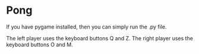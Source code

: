 # Pong

If you have pygame installed, then you can simply run the .py file.

The left player uses the keyboard buttons Q and Z.
The right player uses the keyboard buttons O and M.
